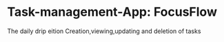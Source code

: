 # Task-management-App: FocusFlow
The daily drip eition
Creation,viewing,updating and deletion of tasks
